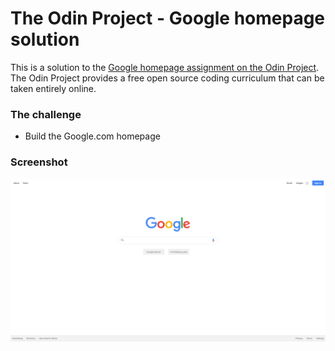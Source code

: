 # The Odin Project - Google homepage solution

This is a solution to the [Google homepage assignment on the Odin Project](https://www.theodinproject.com/paths/foundations/courses/foundations/lessons/html-css#assignment). The Odin Project provides a free open source coding curriculum that can be taken entirely online.

### The challenge

- Build the Google.com homepage

### Screenshot

![Screenshot](images/screenshot.jpg)